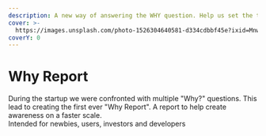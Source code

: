 ```yaml
---
description: A new way of answering the WHY question. Help us set the trend
cover: >-
  https://images.unsplash.com/photo-1526304640581-d334cdbbf45e?ixid=MnwxMjA3fDB8MHxwaG90by1wYWdlfHx8fGVufDB8fHx8&ixlib=rb-1.2.1&auto=format&fit=crop&w=2970&q=80
coverY: 0
---
```


# Why Report

During the startup we were confronted with multiple "Why?" questions. This lead to creating the first ever "Why Report". A report to help create awareness on a faster scale.\
Intended for newbies, users, investors and developers
